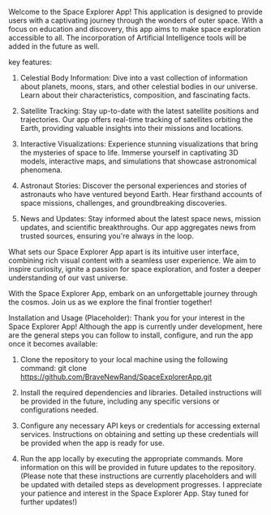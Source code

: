 Welcome to the Space Explorer App! This application is designed to provide users with a captivating journey through the wonders of outer space. With a focus on education and discovery, this app aims to make space exploration accessible to all. The incorporation of Artificial Intelligence tools will be added in the future as well.

key features:

1. Celestial Body Information: Dive into a vast collection of information about planets, moons, stars, and other celestial bodies in our universe. Learn about their characteristics, composition, and fascinating facts.

2. Satellite Tracking: Stay up-to-date with the latest satellite positions and trajectories. Our app offers real-time tracking of satellites orbiting the Earth, providing valuable insights into their missions and locations.

3. Interactive Visualizations: Experience stunning visualizations that bring the mysteries of space to life. Immerse yourself in captivating 3D models, interactive maps, and simulations that showcase astronomical phenomena.

4. Astronaut Stories: Discover the personal experiences and stories of astronauts who have ventured beyond Earth. Hear firsthand accounts of space missions, challenges, and groundbreaking discoveries.

5. News and Updates: Stay informed about the latest space news, mission updates, and scientific breakthroughs. Our app aggregates news from trusted sources, ensuring you're always in the loop.

What sets our Space Explorer App apart is its intuitive user interface, combining rich visual content with a seamless user experience. We aim to inspire curiosity, ignite a passion for space exploration, and foster a deeper understanding of our vast universe.

With the Space Explorer App, embark on an unforgettable journey through the cosmos. Join us as we explore the final frontier together!

Installation and Usage (Placeholder):
Thank you for your interest in the Space Explorer App! Although the app is currently under development, here are the general steps you can follow to install, configure, and run the app once it becomes available:
1. Clone the repository to your local machine using the following command:
git clone https://github.com/BraveNewRand/SpaceExplorerApp.git

2. Install the required dependencies and libraries. Detailed instructions will be provided in the future, including any specific versions or configurations needed.

3. Configure any necessary API keys or credentials for accessing external services. Instructions on obtaining and setting up these credentials will be provided when the app is ready for use.

4. Run the app locally by executing the appropriate commands. More information on this will be provided in future updates to the repository.
(Please note that these instructions are currently placeholders and will be updated with detailed steps as development progresses. I appreciate your patience and interest in the Space Explorer App. Stay tuned for further updates!)
